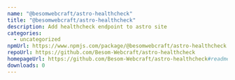 ```yaml
---
name: "@besomwebcraft/astro-healthcheck"
title: "@besomwebcraft/astro-healthcheck"
description: Add healthcheck endpoint to astro site
categories:
  - uncategorized
npmUrl: https://www.npmjs.com/package/@besomwebcraft/astro-healthcheck
repoUrl: https://github.com/Besom-Webcraft/astro-healthcheck
homepageUrl: https://github.com/Besom-Webcraft/astro-healthcheck#readme
downloads: 0
---
```

